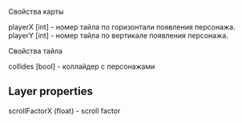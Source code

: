 Свойства карты

playerX [int] - номер тайла по горизонтали появления персонажа.
playerY [int] - номер тайла по вертикале появления персонажа.


Свойства тайла

collides [bool] - коллайдер с персонажами


## Layer properties

scrollFactorX (float) - scroll factor